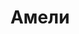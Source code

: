---
title: "Амели"
description: "Меня зовут Амели! Я создана для мужчин, которые обожают пышные формы. Я просто шикарна и неповторима, очень нежная и милая, предоставляю дорогие эскорт услуги. Умею быстро возбуждать и возбуждаться, смогу поддержать диалог на любую тему и не только на русском, но и английском.

Наша встреча может пройти как в номере люкс одного из прекрасных отелей, так и в дорогом экзотическом ресторане. Предпочитаю активный отдых и всегда ношу с собой хорошее настроение.
В нашем агентстве самые элитные эскортницы, но если тебя заинтересовала именно я, то просто скажи менеджеру, что тебя интересует Амели!"
Price: "От 1000$"
height: "183"
weight: "48"
age: "21"
folder: amelia
mainImage: 1.webp
images:
  - 2.webp
  - 3.webp
---